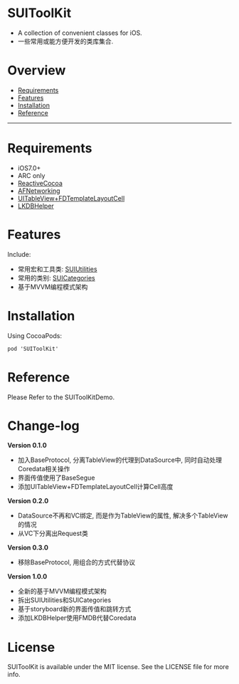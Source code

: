 SUIToolKit
======
- A collection of convenient classes for iOS.
- 一些常用或能方便开发的类库集合.

# Overview
* [Requirements](#requirements)
* [Features](#features)
* [Installation](#installation)
* [Reference](#reference)

------

# Requirements
- iOS7.0+
- ARC only
- [ReactiveCocoa](https://github.com/ReactiveCocoa/ReactiveCocoa)
- [AFNetworking](https://github.com/AFNetworking/AFNetworking)
- [UITableView+FDTemplateLayoutCell](https://github.com/forkingdog/UITableView-FDTemplateLayoutCell)
- [LKDBHelper](https://github.com/li6185377/LKDBHelper-SQLite-ORM)

# Features
Include:
- 常用宏和工具类: [SUIUtilities](https://github.com/randomprocess/SUIUtilities)
- 常用的类别: [SUICategories](https://github.com/randomprocess/SUICategories)
- 基于MVVM编程模式架构

# Installation
Using CocoaPods:
```objective-c
pod 'SUIToolKit'
```

# Reference
Please Refer to the SUIToolKitDemo.

# Change-log
**Version 0.1.0**
- 加入BaseProtocol, 分离TableView的代理到DataSource中, 同时自动处理Coredata相关操作
- 界面传值使用了BaseSegue
- 添加UITableView+FDTemplateLayoutCell计算Cell高度

**Version 0.2.0**
- DataSource不再和VC绑定, 而是作为TableView的属性, 解决多个TableView的情况
- 从VC下分离出Request类

**Version 0.3.0**
- 移除BaseProtocol, 用组合的方式代替协议

**Version 1.0.0**
- 全新的基于MVVM编程模式架构
- 拆出SUIUtilities和SUICategories
- 基于storyboard新的界面传值和跳转方式
- 添加LKDBHelper使用FMDB代替Coredata


# License
SUIToolKit is available under the MIT license. See the LICENSE file for more info.
